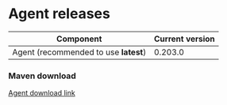 # Agent releases

| Component                             | Current version |
| ------------------------------------- | --------------- |
| Agent (recommended to use **latest**) | 0.203.0         |

### Maven download

[Agent download link](https://repo1.maven.org/maven2/io/moderne/moderne-agent/0.203.0/moderne-agent-0.203.0.jar)
